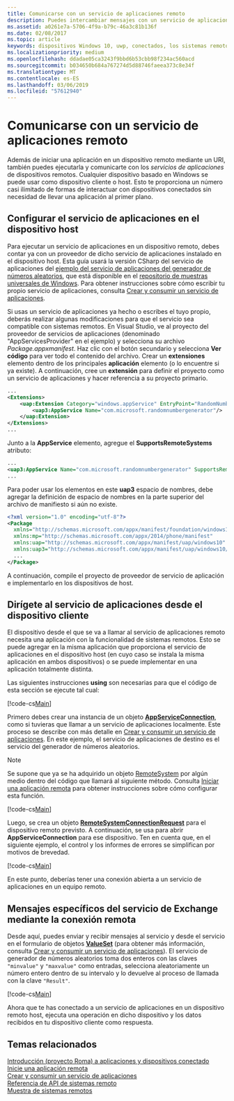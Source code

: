 ```yaml
---
title: Comunicarse con un servicio de aplicaciones remoto
description: Puedes intercambiar mensajes con un servicio de aplicaciones que se ejecute en un dispositivo remoto mediante Project Rome.
ms.assetid: a0261e7a-5706-4f9a-b79c-46a3c81b136f
ms.date: 02/08/2017
ms.topic: article
keywords: dispositivos Windows 10, uwp, conectados, los sistemas remotos, Roma, proyecto Roma, tarea en segundo plano, el servicio de aplicación
ms.localizationpriority: medium
ms.openlocfilehash: ddadae05ca3243f9bbd6b53cbb98f234ac560acd
ms.sourcegitcommit: b034650b684a767274d5d88746faeea373c8e34f
ms.translationtype: MT
ms.contentlocale: es-ES
ms.lasthandoff: 03/06/2019
ms.locfileid: "57612940"
---
```

# <a name="communicate-with-a-remote-app-service"></a>Comunicarse con un servicio de aplicaciones remoto

Además de iniciar una aplicación en un dispositivo remoto mediante un URI, también puedes ejecutarla y comunicarte con los *servicios de aplicaciones* de dispositivos remotos. Cualquier dispositivo basado en Windows se puede usar como dispositivo cliente o host. Esto te proporciona un número casi ilimitado de formas de interactuar con dispositivos conectados sin necesidad de llevar una aplicación al primer plano.

## <a name="set-up-the-app-service-on-the-host-device"></a>Configurar el servicio de aplicaciones en el dispositivo host
Para ejecutar un servicio de aplicaciones en un dispositivo remoto, debes contar ya con un proveedor de dicho servicio de aplicaciones instalado en el dispositivo host. Esta guía usará la versión CSharp del servicio de aplicaciones del [ejemplo del servicio de aplicaciones del generador de números aleatorios](https://github.com/Microsoft/Windows-universal-samples/tree/master/Samples/AppServices), que está disponible en el [repositorio de muestras universales de Windows](https://github.com/Microsoft/Windows-universal-samples/tree/master/Samples/AppServices). Para obtener instrucciones sobre cómo escribir tu propio servicio de aplicaciones, consulta [Crear y consumir un servicio de aplicaciones](how-to-create-and-consume-an-app-service.md).

Si usas un servicio de aplicaciones ya hecho o escribes el tuyo propio, deberás realizar algunas modificaciones para que el servicio sea compatible con sistemas remotos. En Visual Studio, ve al proyecto del proveedor de servicios de aplicaciones (denominado "AppServicesProvider" en el ejemplo) y selecciona su archivo _Package.appxmanifest_. Haz clic con el botón secundario y selecciona **Ver código** para ver todo el contenido del archivo. Crear un **extensiones** elemento dentro de los principales **aplicación** elemento (o lo encuentre si ya existe). A continuación, cree un **extensión** para definir el proyecto como un servicio de aplicaciones y hacer referencia a su proyecto primario.

``` xml
...
<Extensions>
    <uap:Extension Category="windows.appService" EntryPoint="RandomNumberService.RandomNumberGeneratorTask">
        <uap3:AppService Name="com.microsoft.randomnumbergenerator"/>
    </uap:Extension>
</Extensions>
...
```

Junto a la **AppService** elemento, agregue el **SupportsRemoteSystems** atributo:

``` xml
...
<uap3:AppService Name="com.microsoft.randomnumbergenerator" SupportsRemoteSystems="true"/>
...
```

Para poder usar los elementos en este **uap3** espacio de nombres, debe agregar la definición de espacio de nombres en la parte superior del archivo de manifiesto si aún no existe.

```xml
<?xml version="1.0" encoding="utf-8"?>
<Package
  xmlns="http://schemas.microsoft.com/appx/manifest/foundation/windows10"
  xmlns:mp="http://schemas.microsoft.com/appx/2014/phone/manifest"
  xmlns:uap="http://schemas.microsoft.com/appx/manifest/uap/windows10"
  xmlns:uap3="http://schemas.microsoft.com/appx/manifest/uap/windows10/3">
  ...
</Package>
```

A continuación, compile el proyecto de proveedor de servicio de aplicación e implementarlo en los dispositivos de host.

## <a name="target-the-app-service-from-the-client-device"></a>Dirígete al servicio de aplicaciones desde el dispositivo cliente
El dispositivo desde el que se va a llamar al servicio de aplicaciones remoto necesita una aplicación con la funcionalidad de sistemas remotos. Esto se puede agregar en la misma aplicación que proporciona el servicio de aplicaciones en el dispositivo host (en cuyo caso se instala la misma aplicación en ambos dispositivos) o se puede implementar en una aplicación totalmente distinta.

Las siguientes instrucciones **using** son necesarias para que el código de esta sección se ejecute tal cual:

[!code-cs[Main](./code/RemoteAppService/MainPage.xaml.cs#SnippetUsings)]


Primero debes crear una instancia de un objeto [**AppServiceConnection**](https://msdn.microsoft.com/library/windows/apps/Windows.ApplicationModel.AppService.AppServiceConnection), como si tuvieras que llamar a un servicio de aplicaciones localmente. Este proceso se describe con más detalle en [Crear y consumir un servicio de aplicaciones](how-to-create-and-consume-an-app-service.md). En este ejemplo, el servicio de aplicaciones de destino es el servicio del generador de números aleatorios.

> [!NOTE]
> Se supone que ya se ha adquirido un objeto [RemoteSystem](https://msdn.microsoft.com/library/windows/apps/Windows.System.RemoteSystems.RemoteSystem) por algún medio dentro del código que llamará al siguiente método. Consulta [Iniciar una aplicación remota](launch-a-remote-app.md) para obtener instrucciones sobre cómo configurar esta función.

[!code-cs[Main](./code/RemoteAppService/MainPage.xaml.cs#SnippetAppService)]

Luego, se crea un objeto [**RemoteSystemConnectionRequest**](https://msdn.microsoft.com/library/windows/apps/Windows.System.RemoteSystems.RemoteSystemConnectionRequest) para el dispositivo remoto previsto. A continuación, se usa para abrir **AppServiceConnection** para ese dispositivo. Ten en cuenta que, en el siguiente ejemplo, el control y los informes de errores se simplifican por motivos de brevedad.

[!code-cs[Main](./code/RemoteAppService/MainPage.xaml.cs#SnippetRemoteConnection)]

En este punto, deberías tener una conexión abierta a un servicio de aplicaciones en un equipo remoto.

## <a name="exchange-service-specific-messages-over-the-remote-connection"></a>Mensajes específicos del servicio de Exchange mediante la conexión remota

Desde aquí, puedes enviar y recibir mensajes al servicio y desde el servicio en el formulario de objetos [**ValueSet**](https://msdn.microsoft.com/library/windows/apps/windows.foundation.collections.valueset) (para obtener más información, consulta [Crear y consumir un servicio de aplicaciones](how-to-create-and-consume-an-app-service.md)). El servicio de generador de números aleatorios toma dos enteros con las claves `"minvalue"` y `"maxvalue"` como entradas, selecciona aleatoriamente un número entero dentro de su intervalo y lo devuelve al proceso de llamada con la clave `"Result"`.

[!code-cs[Main](./code/RemoteAppService/MainPage.xaml.cs#SnippetSendMessage)]

Ahora que te has conectado a un servicio de aplicaciones en un dispositivo remoto host, ejecuta una operación en dicho dispositivo y los datos recibidos en tu dispositivo cliente como respuesta.

## <a name="related-topics"></a>Temas relacionados

[Introducción (proyecto Roma) a aplicaciones y dispositivos conectado](connected-apps-and-devices.md)  
[Inicie una aplicación remota](launch-a-remote-app.md)  
[Crear y consumir un servicio de aplicaciones](how-to-create-and-consume-an-app-service.md)  
[Referencia de API de sistemas remoto](https://msdn.microsoft.com/library/windows/apps/Windows.System.RemoteSystems)  
[Muestra de sistemas remotos](https://github.com/Microsoft/Windows-universal-samples/tree/dev/Samples/RemoteSystems)
